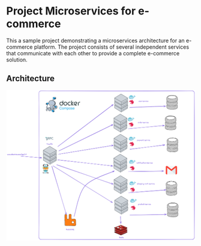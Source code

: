 # Project Microservices for e-commerce

This a sample project demonstrating a microservices architecture for an e-commerce platform. The project consists of several independent services that communicate with each other to provide a complete e-commerce solution.


## Architecture 
![Architecture Diagram](api-microservice-v1.png)
